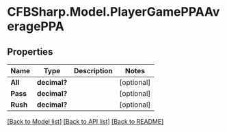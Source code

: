# CFBSharp.Model.PlayerGamePPAAveragePPA
## Properties

Name | Type | Description | Notes
------------ | ------------- | ------------- | -------------
**All** | **decimal?** |  | [optional] 
**Pass** | **decimal?** |  | [optional] 
**Rush** | **decimal?** |  | [optional] 

[[Back to Model list]](../README.md#documentation-for-models) [[Back to API list]](../README.md#documentation-for-api-endpoints) [[Back to README]](../README.md)

